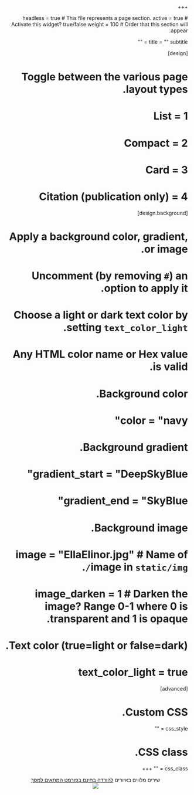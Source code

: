 +++

headless = true  # This file represents a page section.
active = true  # Activate this widget? true/false
weight = 100  # Order that this section will appear.
  
title = ""
subtitle = ""

[design]
  # Toggle between the various page layout types.
  #   1 = List
  #   2 = Compact
  #   3 = Card
  #   4 = Citation (publication only)


[design.background]
  # Apply a background color, gradient, or image.
  #   Uncomment (by removing `#`) an option to apply it.
  #   Choose a light or dark text color by setting `text_color_light`.
  #   Any HTML color name or Hex value is valid.
  
  # Background color.
  # color = "navy"
  
  # Background gradient.
  # gradient_start = "DeepSkyBlue"
  # gradient_end = "SkyBlue"
  
  # Background image.
  # image = "EllaElinor.jpg"  # Name of image in `static/img/`.
  # image_darken = 1  # Darken the image? Range 0-1 where 0 is transparent and 1 is opaque.

  # Text color (true=light or false=dark).
  # text_color_light = true  
  
[advanced]
 # Custom CSS. 
 css_style = ""
 
 # CSS class.
 css_class = ""
+++
<html dir="rtl" lang="he">
<div style="text-align: center">

  שירים מלווים באיורים
<a href="files/Kakh_Shamaa_Haletaa_for_screen.pdf" target="_blank">להורדה בחינם בפורמט המתאים למסך</a>  
<img src="img\EllaElinor.jpg"/>

</div>
</html>



